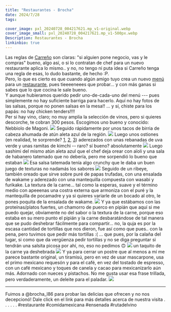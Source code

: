```yaml
---
title: "Restaurantes - Brocha"
date: 2024/7/28
tags:

cover_image: pxl_20240728_004217621.mp_v1-original.webp
cover_image_small: pxl_20240728_004217621.mp_v1-500px.webp
Description: Restaurantes - Brocha
linkinbio: true
---
```


Las reglas de <a href="https://es.wikipedia.org/wiki/Manual_de_Carre%C3%B1o">Carreño</a> son claras: "si alguien pone negocio, vas y le compras" bueno, algo así, o si lo contratan de chef para un nuevo restaurante aplica lo mismo.. y no, no tengo ni puta idea si Carreño tenga una regla de esas, lo dudo bastante, de hecho :P.
<br>
Pero, lo que es cierto es que cuando algún amigo tuyo crea un nuevo <a href="menu_v1-original.webp">menú</a> para un <a href="https://maps.app.goo.gl/1dJuDTDYUr1Sn66M8">restaurante</a>, pues tieeeeneees que probar... y con más ganas si sabes que lo que cocina le sale bueno. 
<br>
Y aunque hubieramos querido pedir uno-de-cada-uno del menú --- pues simplemente no hay suficiente barriga para hacerlo. Aquí no hay fotos de las salsas, porque no ponen salsas en la mesa!! ... y sí, chiste para los papás: no hay chicken tenders!!!!
<br>
Per si hay vino, claro; no muy amplia la selección de vinos, pero si quieres descorche, te cobran 300 pesos. Escogimos uno bueno y conocido: Nebbiolo de Magoni.
[![](pxl_20240728_003746976.mp_v1)](pxl_20240728_003746976.mp_v1-original.webp)
Seguido rápidamente por unos tacos de birria de cabeza ahumada de atún aleta azul de la región.
[![](pxl_20240728_003955958.mp_v1)](pxl_20240728_003955958.mp_v1-original.webp)
Luego unos ostiones (en realidad, te sorprende? <a href="/2024/6/25/Restaurantes---Fish-n-Tails">1</a>, <a href="/2024/7/25/Restaurantes---Mariscos-El-Levant%C3%B3n">2</a>, <a href="/2023/12/28/Mariscos-El-Me%C3%B1o">3</a>) aderezados con unas rebanadas de uva verde y unas ramitas de kimchi -- raro? sí bueno? absolutamente
[![](pxl_20240728_004217621.mp_v1)](pxl_20240728_004217621.mp_v1-original.webp)
Luego sashimi del mismo atún aleta azul que el chef deja orear con aïoli y una sala de habanero tatemado que no debería, pero me sorpendió lo bueno que estaban
[![](pxl_20240728_005029350.mp_v1)](pxl_20240728_005029350.mp_v1-original.webp)
Esa salsa tatemada tenía algo crunchy que le daba un buen juego de texturas no nadamás los sabores
[![](pxl_20240728_005647896.mp_v1)](pxl_20240728_005647896.mp_v1-original.webp)
Seguido de un ribeye, también oreado que sirve sobre puré de papas trufadas, con una ensalada de wakame y aderezado con una mantequilla compuesta con wasabi y furikake. La textura de la carne... tal como la esperas, suave y el término medio con apeeenas una costra externa que armoniza con el puré y la mantequilla de pocamadre y ya si quieres variarle de un bocado al otro, le pones poquita de la ensalada de wakame.
[![](pxl_20240728_012023193.mp_v1)](pxl_20240728_012023193.mp_v1-original.webp)
Y ya que estábamos con las proteínas/platos fuertes, un chamorro de puerco en pipián que aquí si me puedo quejar, obviamente no del sabor o la textura de la carne, porque eso estaba en su mero punto el pipián y la carne desbaratándose de tal manera que se pudo deshebrar fácilmente para compartir... no, la quja es por la escasa cantidad de tortillas que nos dieron, fue así como que pues.. con la pena, pero tuvimos que pedir más tortillas :( ... que pues, por la calaña del lugar, si como que da vergüenza pedir tortillas y no se diga preguntar si tendrán una salsita picosa por ahí, no, eso no pedimos 🙃
[![](pxl_20240728_013758680.mp_v1)](pxl_20240728_013758680.mp_v1-original.webp)
un taquito de la carne ya deshebrada
[![](pxl_20240728_014148803.mp_v1)](pxl_20240728_014148803.mp_v1-original.webp)
Y ya para cerrar un postre que al menos a mí me parece bastante original, un tiramisú, pero en vez de usar mascarpone, usa el primo mexicano requesón y para el café, en vez del tostado de espresso, con un café mexicano y toques de canela y cacao para mexicanizarlo aún más. Adornado con nueces y pistachos. No me gusta usar esa frase trillada, pero verdaderamente, un deleite para el paladar.
[![](pxl_20240728_022210669.night_v1)](pxl_20240728_022210669.night_v1-original.webp)

---
Fuimos a @brocha_l86 para probar las delicias que ofrecen y no nos decepcionó! Dale click en el link para más detalles acerca de nuestra visita
.
.
.
.
.
.
#restaurante #comidamexicana #ensenada #rutadelvino
